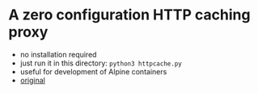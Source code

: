 # A zero configuration HTTP caching proxy

- no installation required
- just run it in this directory: `python3 httpcache.py`
- useful for development of Alpine containers
- [original](https://gist.githubusercontent.com/Jegeva/dafe74058ea30495c84c536a142a1144/raw/c559f29d7aa8ff28ef29d403fd54d2749e2ab19c/httpcache.py)
